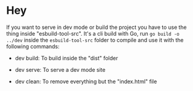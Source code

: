 # Hey

If you want to serve in dev mode or build the project you have to use the thing inside "esbuild-tool-src". It's a cli build with Go, run `go build -o ../dev` inside the `esbuild-tool-src` folder to compile and use it with the following commands:

- dev build: To build inside the "dist" folder

- dev serve: To serve a dev mode site

- dev clean: To remove everything but the "index.html" file
